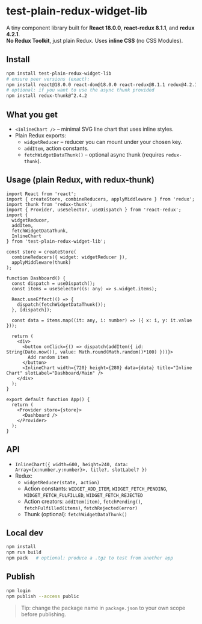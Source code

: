 # test-plain-redux-widget-lib

A tiny component library built for **React 18.0.0**, **react-redux 8.1.1**, and **redux 4.2.1**.  
**No Redux Toolkit**, just plain Redux. Uses **inline CSS** (no CSS Modules).

## Install

```bash
npm install test-plain-redux-widget-lib
# ensure peer versions (exact):
npm install react@18.0.0 react-dom@18.0.0 react-redux@8.1.1 redux@4.2.1
# optional: if you want to use the async thunk provided
npm install redux-thunk@^2.4.2
```

## What you get

- `<InlineChart />` – minimal SVG line chart that uses inline styles.
- Plain Redux exports:
  - `widgetReducer` – reducer you can mount under your chosen key.
  - `addItem`, action constants.
  - `fetchWidgetDataThunk()` – optional async thunk (requires `redux-thunk`).

## Usage (plain Redux, with redux-thunk)

```tsx
import React from 'react';
import { createStore, combineReducers, applyMiddleware } from 'redux';
import thunk from 'redux-thunk';
import { Provider, useSelector, useDispatch } from 'react-redux';
import {
  widgetReducer,
  addItem,
  fetchWidgetDataThunk,
  InlineChart
} from 'test-plain-redux-widget-lib';

const store = createStore(
  combineReducers({ widget: widgetReducer }),
  applyMiddleware(thunk)
);

function Dashboard() {
  const dispatch = useDispatch();
  const items = useSelector((s: any) => s.widget.items);

  React.useEffect(() => {
    dispatch(fetchWidgetDataThunk());
  }, [dispatch]);

  const data = items.map((it: any, i: number) => ({ x: i, y: it.value }));

  return (
    <div>
      <button onClick={() => dispatch(addItem({ id: String(Date.now()), value: Math.round(Math.random()*100) }))}>
        Add random item
      </button>
      <InlineChart width={720} height={280} data={data} title="Inline Chart" slotLabel="Dashboard/Main" />
    </div>
  );
}

export default function App() {
  return (
    <Provider store={store}>
      <Dashboard />
    </Provider>
  );
}
```

## API

- `InlineChart({ width=600, height=240, data: Array<{x:number,y:number}>, title?, slotLabel? })`
- Redux:
  - `widgetReducer(state, action)`
  - Action constants: `WIDGET_ADD_ITEM`, `WIDGET_FETCH_PENDING`, `WIDGET_FETCH_FULFILLED`, `WIDGET_FETCH_REJECTED`
  - Action creators: `addItem(item)`, `fetchPending()`, `fetchFulfilled(items)`, `fetchRejected(error)`
  - Thunk (optional): `fetchWidgetDataThunk()`

## Local dev

```bash
npm install
npm run build
npm pack   # optional: produce a .tgz to test from another app
```

## Publish

```bash
npm login
npm publish --access public
```

> Tip: change the package name in `package.json` to your own scope before publishing.
